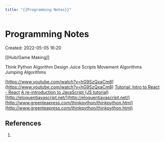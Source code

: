```yaml
---
title: "{{Programming Notes}}"
---
```

# Programming Notes

Created: 2022-05-05 16:20

[[Hub/Game Making]]

Think Python
Algorithm Design
Juice Scripts
Movement Algorithms
Jumping Algorithms 

[https://www.youtube.com/watch?v=hG9SzQxaCm8](https://www.youtube.com/watch?v=hG9SzQxaCm8)
[Tutorial: Intro to React - React](https://reactjs.org/tutorial/tutorial.html)
[A re-introduction to JavaScript (JS tutorial)](https://developer.mozilla.org/en-US/docs/Web/JavaScript/A_re-introduction_to_JavaScript)
[http://eloquentjavascript.net/](http://eloquentjavascript.net/)
[http://www.greenteapress.com/thinkpython/thinkpython.html](http://www.greenteapress.com/thinkpython/thinkpython.html)

## References
1. 

